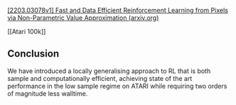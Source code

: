 [[2203.03078v1] Fast and Data Efficient Reinforcement Learning from Pixels via Non-Parametric Value Approximation (arxiv.org)](https://arxiv.org/abs/2203.03078v1)

[[Atari 100k]]

## Conclusion 

We have introduced a locally generalising approach to RL that is both sample and computationally efficient, achieving state of the art performance in the low sample regime on ATARI while requiring two orders of magnitude less walltime.